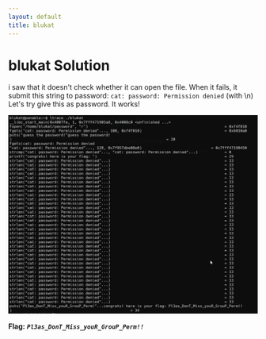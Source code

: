 ```yaml
---
layout: default
title: blukat
---
```


# blukat Solution

i saw that it doesn't check whether it can open the file. When it fails, it submit this string to password: `cat: password: Permission denied` (with \n)
Let's try give this as password.
It works!

![image](./images/blukat.png)

**Flag:** ***`Pl3as_DonT_Miss_youR_GrouP_Perm!!`***
